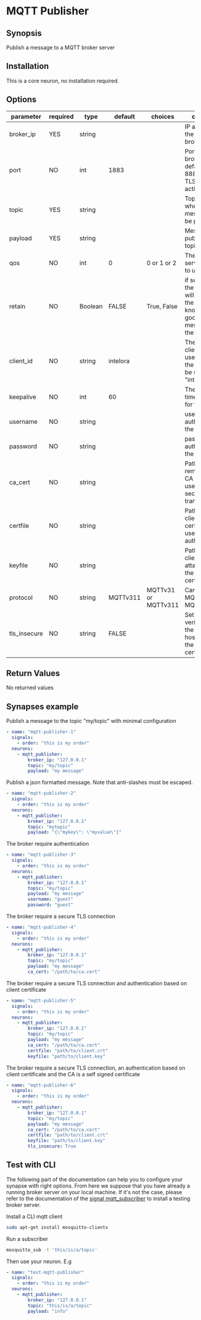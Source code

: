 # MQTT Publisher

## Synopsis

Publish a message to a MQTT broker server

## Installation

This is a core neuron, no installation required.

## Options

| parameter    | required | type    | default  | choices             | comment                                                                                          |
|--------------|----------|---------|----------|---------------------|--------------------------------------------------------------------------------------------------|
| broker_ip    | YES      | string  |          |                     | IP address of the MQTT broker server                                                             |
| port         | NO       | int     | 1883     |                     | Port of the broker. By default 1883. 8883 when TLS is activated.                                 |
| topic        | YES      | string  |          |                     | Topic name where the message will be published                                                   |
| payload      | YES      | string  |          |                     | Message to publish on the topic                                                                  |
| qos          | NO       | int     | 0        | 0 or 1 or 2         | The quality of service level to use                                                              |
| retain       | NO       | Boolean | FALSE    | True, False         | if set to True, the message will be set as the “last known good”/retained message for the topic. |
| client_id    | NO       | string  | intelora |                     | The MQTT client id to use. If not set, the name will be set to "intelora"                        |
| keepalive    | NO       | int     | 60       |                     | The keepalive timeout value for the client                                                       |
| username     | NO       | string  |          |                     | username for authenticating the client                                                           |
| password     | NO       | string  |          |                     | password for authenticating the client                                                           |
| ca_cert      | NO       | string  |          |                     | Path to the remote server CA certificate used for securing the transport                         |
| certfile     | NO       | string  |          |                     | Path to the client certificate file used for authentication                                      |
| keyfile      | NO       | string  |          |                     | Path to the client key file attached to the client certificate                                   |
| protocol     | NO       | string  | MQTTv311 | MQTTv31 or MQTTv311 | Can be either MQTTv31 or MQTTv311                                                                |
| tls_insecure | NO       | string  | FALSE    |                     | Set the verification of the server hostname in the server certificate                            |

## Return Values

No returned values

## Synapses example

Publish a message to the topic "my/topic" with minimal configuration
```yml
- name: "mqtt-publisher-1"
  signals:
    - order: "this is my order"
  neurons:
    - mqtt_publisher:
        broker_ip: "127.0.0.1"
        topic: "my/topic"
        payload: "my message"
```

Publish a json formatted message. Note that anti-slashes must be escaped.
```yml
- name: "mqtt-publisher-2"
  signals:
    - order: "this is my order"
  neurons:
    - mqtt_publisher:
        broker_ip: "127.0.0.1"
        topic: "mytopic"
        payload: "{\"mykey\": \"myvalue\"}"
```

The broker require authentication
```yml
- name: "mqtt-publisher-3"
  signals:
    - order: "this is my order"
  neurons:
    - mqtt_publisher:
        broker_ip: "127.0.0.1"
        topic: "my/topic"
        payload: "my message"
        username: "guest"
        password: "guest"
```

The broker require a secure TLS connection
```yml
- name: "mqtt-publisher-4"
  signals:
    - order: "this is my order"
  neurons:
    - mqtt_publisher:
        broker_ip: "127.0.0.1"
        topic: "my/topic"
        payload: "my message"
        ca_cert: "/path/to/ca.cert"
```

The broker require a secure TLS connection and authentication based on client certificate
```yml
- name: "mqtt-publisher-5"
  signals:
    - order: "this is my order"
  neurons:
    - mqtt_publisher:
        broker_ip: "127.0.0.1"
        topic: "my/topic"
        payload: "my message"
        ca_cert: "/path/to/ca.cert"
        certfile: "path/to/client.crt"
        keyfile: "path/to/client.key"
```

The broker require a secure TLS connection, an authentication based on client certificate and the CA is a self signed certificate
```yml
- name: "mqtt-publisher-6"
  signals:
    - order: "this is my order"
  neurons:
    - mqtt_publisher:
        broker_ip: "127.0.0.1"
        topic: "my/topic"
        payload: "my message"
        ca_cert: "/path/to/ca.cert"
        certfile: "path/to/client.crt"
        keyfile: "path/to/client.key"
        tls_insecure: True
```


## Test with CLI

The following part of the documentation can help you to configure your synapse with right options.
From here we suppose that you have already a running broker server on your local machine. If it's not the case, please refer to the documentation of the [signal mqtt_subscriber](../../signals/mqtt_subscriber) to install a testing broker server.

Install a CLI mqtt client
```bash
sudo apt-get install mosquitto-clients 
```

Run a subscriber
```bash
mosquitto_sub -t 'this/is/a/topic'
```

Then use your neuron. E.g
```yml
- name: "test-mqtt-publisher"
  signals:
    - order: "this is my order"
  neurons:
    - mqtt_publisher:
        broker_ip: "127.0.0.1"
        topic: "this/is/a/topic"
        payload: "info"
```
